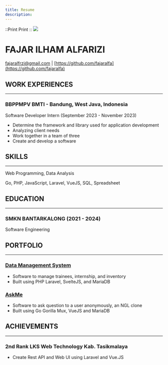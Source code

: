 ```yaml
---
title: Resume
description:
---
```


::Print
Print
::
<img src="img/me.jpg" class="w-[8rem] rounded-full"></img>

FAJAR ILHAM ALFARIZI
====================

[fajaralfrzi@gmail.com](mailto:fajaralfrzi@gmail.com) | [https://github.com/fajaralfa](https://github.com/fajaralfa)

WORK EXPERIENCES
----------------

* * *

### BBPPMPV BMTI - Bandung, West Java, Indonesia

Software Developer Intern (September 2023 - November 2023)

*   Determine the framework and library used for application development
*   Analyzing client needs
*   Work together in a team of three
*   Create and develop a software

SKILLS
------

* * *

Web Programming, Data Analysis

Go, PHP, JavaScript, Laravel, VueJS, SQL, Spreadsheet

EDUCATION
---------

* * *

### **SMKN BANTARKALONG (2021 - 2024)**

Software Engineering

PORTFOLIO
---------

* * *

### [Data Management System](https://github.com/fajaralfa/manajemen-data-bbppmpv-bmti)

*   Software to manage trainees, internship, and inventory
*   Built using PHP Laravel, SvelteJS, and MariaDB

### [AskMe](https://github.com/fajaralfa/askme)

*   Software to ask question to a user anonymously, an NGL clone
*   Built using Go Gorilla Mux, VueJS and MariaDB

ACHIEVEMENTS
------------

* * *

### 2nd Rank LKS Web Technology Kab. Tasikmalaya

*   Create Rest API and Web UI using Laravel and Vue.JS